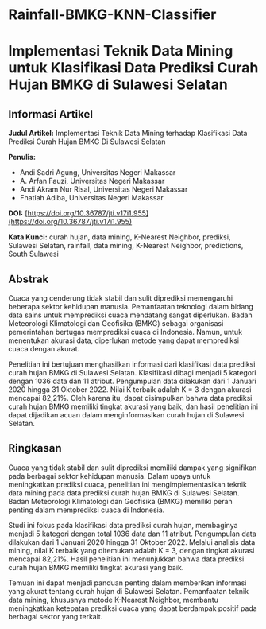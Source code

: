# Rainfall-BMKG-KNN-Classifier
# Implementasi Teknik Data Mining untuk Klasifikasi Data Prediksi Curah Hujan BMKG di Sulawesi Selatan


## Informasi Artikel

**Judul Artikel:** Implementasi Teknik Data Mining terhadap Klasifikasi Data Prediksi Curah Hujan BMKG Di Sulawesi Selatan

**Penulis:**
- Andi Sadri Agung, Universitas Negeri Makassar
- A. Arfan Fauzi, Universitas Negeri Makassar
- Andi Akram Nur Risal, Universitas Negeri Makassar
- Fhatiah Adiba, Universitas Negeri Makassar

**DOI:** [https://doi.org/10.36787/jti.v17i1.955](https://doi.org/10.36787/jti.v17i1.955)

**Kata Kunci:** curah hujan, data mining, K-Nearest Neighbor, prediksi, Sulawesi Selatan, rainfall, data mining, K-Nearest Neighbor, predictions, South Sulawesi

## Abstrak

Cuaca yang cenderung tidak stabil dan sulit diprediksi memengaruhi beberapa sektor kehidupan manusia. Pemanfaatan teknologi dalam bidang data sains untuk memprediksi cuaca mendatang sangat diperlukan. Badan Meteorologi Klimatologi dan Geofisika (BMKG) sebagai organisasi pemerintahan bertugas memprediksi cuaca di Indonesia. Namun, untuk menentukan akurasi data, diperlukan metode yang dapat memprediksi cuaca dengan akurat.

Penelitian ini bertujuan menghasilkan informasi dari klasifikasi data prediksi curah hujan BMKG di Sulawesi Selatan. Klasifikasi dibagi menjadi 5 kategori dengan 1036 data dan 11 atribut. Pengumpulan data dilakukan dari 1 Januari 2020 hingga 31 Oktober 2022. Nilai K terbaik adalah K = 3 dengan akurasi mencapai 82,21%. Oleh karena itu, dapat disimpulkan bahwa data prediksi curah hujan BMKG memiliki tingkat akurasi yang baik, dan hasil penelitian ini dapat dijadikan acuan dalam menginformasikan curah hujan di Sulawesi Selatan.

## Ringkasan

Cuaca yang tidak stabil dan sulit diprediksi memiliki dampak yang signifikan pada berbagai sektor kehidupan manusia. Dalam upaya untuk meningkatkan prediksi cuaca, penelitian ini mengimplementasikan teknik data mining pada data prediksi curah hujan BMKG di Sulawesi Selatan. Badan Meteorologi Klimatologi dan Geofisika (BMKG) memiliki peran penting dalam memprediksi cuaca di Indonesia.

Studi ini fokus pada klasifikasi data prediksi curah hujan, membaginya menjadi 5 kategori dengan total 1036 data dan 11 atribut. Pengumpulan data dilakukan dari 1 Januari 2020 hingga 31 Oktober 2022. Melalui analisis data mining, nilai K terbaik yang ditemukan adalah K = 3, dengan tingkat akurasi mencapai 82,21%. Hasil penelitian ini menunjukkan bahwa data prediksi curah hujan BMKG memiliki tingkat akurasi yang baik.

Temuan ini dapat menjadi panduan penting dalam memberikan informasi yang akurat tentang curah hujan di Sulawesi Selatan. Pemanfaatan teknik data mining, khususnya metode K-Nearest Neighbor, membantu meningkatkan ketepatan prediksi cuaca yang dapat berdampak positif pada berbagai sektor yang terkait.
